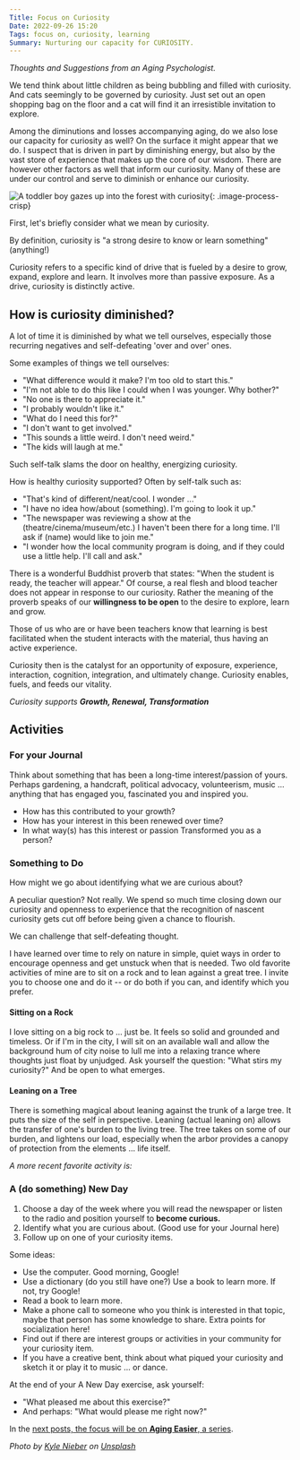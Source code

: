 ```yaml
---
Title: Focus on Curiosity
Date: 2022-09-26 15:20
Tags: focus on, curiosity, learning
Summary: Nurturing our capacity for CURIOSITY.
---
```


_Thoughts and Suggestions from an Aging Psychologist._

We tend think about little children as being bubbling and filled with curiosity. And cats seemingly to be governed by curiosity. Just set out an open shopping bag on the floor and a cat will find it an irresistible invitation to explore.

Among the diminutions and losses accompanying aging, do we also lose our capacity for curiosity as well? On the surface it might appear that we do. I suspect that is driven in part by diminishing energy, but also by the vast store of experience that makes up the core of our wisdom. There are however other factors as well that inform our curiosity. Many of these are under our control and serve to diminish or enhance our curiosity.

![A toddler boy gazes up into the forest with curiosity]({static}/images/kyle-nieber-f0tKahz0DVA-unsplash.jpg){: .image-process-crisp}

First, let's briefly consider what we mean by curiosity.

By definition, curiosity is "a strong desire to know or learn something" (anything!)

Curiosity refers to a specific kind of drive that is fueled by a desire to grow, expand, explore and learn. It involves more than passive exposure. As a drive, curiosity is distinctly active.

## How is curiosity diminished?

A lot of time it is diminished by what we tell ourselves, especially those recurring negatives and self-defeating 'over and over' ones.

Some examples of things we tell ourselves:

* "What difference would it make? I'm too old to start this."
* "I'm not able to do this like I could when I was younger. Why bother?"
* "No one is there to appreciate it."
* "I probably wouldn't like it."
* "What do I need this for?"
* "I don't want to get involved."
* "This sounds a little weird. I don't need weird."
* "The kids will laugh at me."

Such self-talk slams the door on healthy, energizing curiosity.

How is healthy curiosity supported? Often by self-talk such as:

* "That's kind of different/neat/cool. I wonder ..."
* "I have no idea how/about (something). I'm going to look it up."
* "The newspaper was reviewing a show at the (theatre/cinema/museum/etc.) I haven't been there for a long time. I'll ask if (name) would like to join me."
* "I wonder how the local community program is doing, and if they could use a little help. I'll call and ask."

There is a wonderful Buddhist proverb that states: "When the student is ready, the teacher will appear." Of course, a real flesh and blood teacher does not appear in response to our curiosity. Rather the meaning of the proverb speaks of our **willingness to be open** to the desire to explore, learn and grow.

Those of us who are or have been teachers know that learning is best facilitated when the student interacts with the material, thus having an active experience.

Curiosity then is the catalyst for an opportunity of exposure, experience, interaction, cognition, integration, and ultimately change. Curiosity enables, fuels, and feeds our vitality.

_Curiosity supports **Growth, Renewal, Transformation**_

## Activities

### For your Journal

Think about something that has been a long-time interest/passion of yours. Perhaps gardening, a handcraft, political advocacy, volunteerism, music ... anything that has engaged you, fascinated you and inspired you.

* How has this contributed to your growth?
* How has your interest in this been renewed over time?
* In what way(s) has this interest or passion Transformed you as a person?

### **Something to Do**

How might we go about identifying what we are curious about?

A peculiar question? Not really. We spend so much time closing down our curiosity and openness to experience that the recognition of nascent curiosity gets cut off before being given a chance to flourish.

We can challenge that self-defeating thought.

I have learned over time to rely on nature in simple, quiet ways in order to encourage openness and get unstuck when that is needed. Two old favorite activities of mine are to sit on a rock and to lean against a great tree. I invite you to choose one and do it -- or do both if you can, and identify which you prefer.

#### Sitting on a Rock

I love sitting on a big rock to ... just be. It feels so solid and grounded and timeless. Or if I'm in the city, I will sit on an available wall and allow the background hum of city noise to lull me into a relaxing trance where thoughts just float by unjudged. Ask yourself the question: "What stirs my curiosity?" And be open to what emerges.

#### Leaning on a Tree

There is something magical about leaning against the trunk of a large tree. It puts the size of the self in perspective. Leaning (actual leaning on) allows the transfer of one's burden to the living tree. The tree takes on some of our burden, and lightens our load, especially when the arbor provides a canopy of protection from the elements ... life itself.

_A more recent favorite activity is:_

### A (do something) New Day

1. Choose a day of the week where you will read the newspaper or listen to the radio and position yourself to **become curious.**
2. Identify what you are curious about. (Good use for your Journal here)
3. Follow up on one of your curiosity items.

Some ideas:

* Use the computer. Good morning, Google!
* Use a dictionary (do you still have one?) Use a book to learn more. If not, try Google!
* Read a book to learn more.
* Make a phone call to someone who you think is interested in that topic, maybe that person has some knowledge to share. Extra points for socialization here!
* Find out if there are interest groups or activities in your community for your curiosity item.
* If you have a creative bent, think about what piqued your curiosity and sketch it or play it to music ... or dance.

At the end of your A New Day exercise, ask yourself:

* "What pleased me about this exercise?"
* And perhaps: "What would please me right now?"

In the [next posts, the focus will be on **Aging Easier**, a series](10-positives-about-being-older-1.md).

_Photo by [Kyle Nieber](https://unsplash.com/@kylenieber) on [Unsplash](https://unsplash.com/)_
